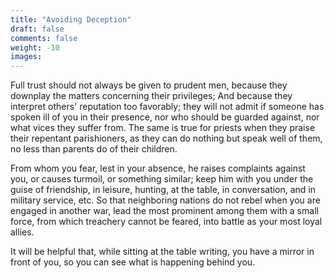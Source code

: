 ```yaml
---
title: "Avoiding Deception"
draft: false
comments: false
weight: -10
images:
---
```


Full trust should not always be given to prudent men,
because they downplay the matters concerning their privileges;
And because they interpret others' reputation too favorably; they will not admit if someone has spoken ill of you in their presence, nor who should be guarded against, nor what vices they suffer from. The same is true for priests when they praise their repentant parishioners, as they can do nothing but speak well of them, no less than parents do of their children.

From whom you fear, lest in your absence, he raises complaints against you, or causes turmoil, or something similar; keep him with you under the guise of friendship, in leisure, hunting, at the table, in conversation, and in military service, etc. So that neighboring nations do not rebel when you are engaged in another war, lead the most prominent among them with a small force, from which treachery cannot be feared, into battle as your most loyal allies.

It will be helpful that, while sitting at the table writing, you have a mirror in front of you, so you can see what is happening behind you.